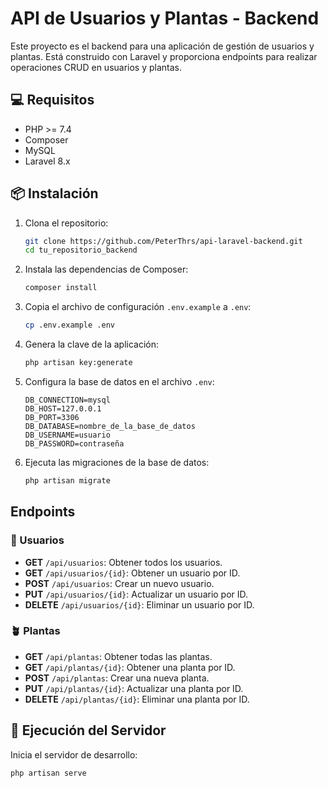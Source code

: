# API de Usuarios y Plantas - Backend

Este proyecto es el backend para una aplicación de gestión de usuarios y plantas. Está construido con Laravel y proporciona endpoints para realizar operaciones CRUD en usuarios y plantas.

## 💻 Requisitos

- PHP >= 7.4
- Composer
- MySQL
- Laravel 8.x

## 📦 Instalación

1. Clona el repositorio:

    ```sh
    git clone https://github.com/PeterThrs/api-laravel-backend.git
    cd tu_repositorio_backend
    ```

2. Instala las dependencias de Composer:

    ```sh
    composer install
    ```

3. Copia el archivo de configuración `.env.example` a `.env`:

    ```sh
    cp .env.example .env
    ```

4. Genera la clave de la aplicación:

    ```sh
    php artisan key:generate
    ```

5. Configura la base de datos en el archivo `.env`:

    ```env
    DB_CONNECTION=mysql
    DB_HOST=127.0.0.1
    DB_PORT=3306
    DB_DATABASE=nombre_de_la_base_de_datos
    DB_USERNAME=usuario
    DB_PASSWORD=contraseña
    ```

6. Ejecuta las migraciones de la base de datos:

    ```sh
    php artisan migrate
    ```

## Endpoints

### 👤 Usuarios

- **GET** `/api/usuarios`: Obtener todos los usuarios.
- **GET** `/api/usuarios/{id}`: Obtener un usuario por ID.
- **POST** `/api/usuarios`: Crear un nuevo usuario.
- **PUT** `/api/usuarios/{id}`: Actualizar un usuario por ID.
- **DELETE** `/api/usuarios/{id}`: Eliminar un usuario por ID.

### 🪴 Plantas

- **GET** `/api/plantas`: Obtener todas las plantas.
- **GET** `/api/plantas/{id}`: Obtener una planta por ID.
- **POST** `/api/plantas`: Crear una nueva planta.
- **PUT** `/api/plantas/{id}`: Actualizar una planta por ID.
- **DELETE** `/api/plantas/{id}`: Eliminar una planta por ID.

## 🚀 Ejecución del Servidor

Inicia el servidor de desarrollo:

```sh
php artisan serve
    
